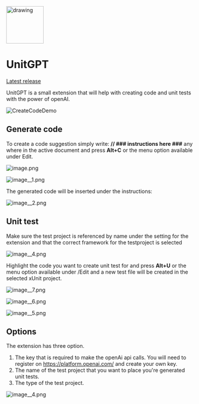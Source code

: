 
<img src="https://github.com/0handersson0/UnitGPT/assets/72985598/ace7ec7a-efa3-4714-b4da-ac615354e729" alt="drawing" width="100"/>

# UnitGPT
<a href="https://github.com/0handersson0/UnitGPT/blob/master/UnitGPT/LatestRelease/UnitGPT.vsix">Latest release</a>
<td class="ux-itemdetails-left"><div class="itemDetails"><div class="markdown"><p>UnitGPT is a small extension that will help with creating code and unit tests with the power of openAI.</p>
  
  ![CreateCodeDemo](https://github.com/0handersson0/UnitGPT/assets/72985598/b72decfe-e6e1-4772-9c56-d4eeceb58eb1)

  
<h2 id="generate-code">Generate code</h2>
<p>To create a code suggestion simply write: <strong>// ### instructions here  ###</strong>  any where in the active document and press <strong>Alt+C</strong> or the menu option available under Edit.</p>
<p><img src="https://upnortbytes.gallerycdn.vsassets.io/extensions/upnortbytes/unitgpt/1.0.1/1684914472198/image.png" alt="image.png"></p>
<p><img src="https://github.com/0handersson0/UnitGPT/assets/72985598/567d761b-abfa-4c63-a226-a9f4a15003e1" alt="image__1.png"></p>
<p>The generated code will be inserted under the instructions:</p>
<p><img src="https://upnortbytes.gallerycdn.vsassets.io/extensions/upnortbytes/unitgpt/1.0.1/1684914472198/image__2.png" alt="image__2.png"></p>
<h2 id="unit-test">Unit test</h2>
<p>Make sure the test project is referenced by name under the setting for the extension and that the correct framework for the testproject is selected</p>
<p><img src="https://github.com/0handersson0/UnitGPT/assets/72985598/1a33df75-5d0f-484e-88bb-9fb563d6754a" alt="image__4.png"></p>
<p>Highlight the code you want to create unit test for and press <strong>Alt+U</strong> or the menu option available under /Edit and a new test file will be created in the selected xUnit project.</p>
<p><img src="https://github.com/0handersson0/UnitGPT/assets/72985598/567d761b-abfa-4c63-a226-a9f4a15003e1" alt="image__7.png"></p>
<p><img src="https://upnortbytes.gallerycdn.vsassets.io/extensions/upnortbytes/unitgpt/1.0.1/1684914472198/image__6.png" alt="image__6.png"></p>
<p><img src="https://upnortbytes.gallerycdn.vsassets.io/extensions/upnortbytes/unitgpt/1.0.1/1684914472198/image__5.png" alt="image__5.png"></p>
<h2 id="options">Options</h2>
<p>The extension has three option.</p>
<ol>
<li>The key that is required to make the openAi api calls. You will need to register on <a href="https://platform.openai.com/" target="_blank" rel="noreferrer noopener nofollow">https://platform.openai.com/</a> and create your own key.</li>
<li>The name of the test project that you want to place you're generated unit tests.</li>
<li>The type of the test project.</li>
</ol>
<p><img src="https://github.com/0handersson0/UnitGPT/assets/72985598/1a33df75-5d0f-484e-88bb-9fb563d6754a" alt="image__4.png"></p>
</div></div></td>
